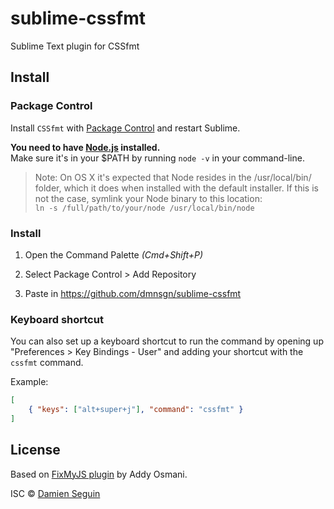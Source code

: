 # sublime-cssfmt
Sublime Text plugin for CSSfmt

## Install

### Package Control

Install `CSSfmt` with [Package Control](https://sublime.wbond.net) and restart Sublime.

**You need to have [Node.js](http://nodejs.org) installed.**  
Make sure it's in your $PATH by running `node -v` in your command-line.

> Note: On OS X it's expected that Node resides in the /usr/local/bin/ folder, which it does when installed with the default installer. If this is not the case, symlink your Node binary to this location:  
`ln -s /full/path/to/your/node /usr/local/bin/node`

### Install

1) Open the Command Palette *(Cmd+Shift+P)*

2) Select Package Control > Add Repository

3) Paste in https://github.com/dmnsgn/sublime-cssfmt


### Keyboard shortcut

You can also set up a keyboard shortcut to run the command by opening up "Preferences > Key Bindings - User" and adding your shortcut with the `cssfmt` command.

Example:

```json
[
	{ "keys": ["alt+super+j"], "command": "cssfmt" }
]
```

## License

Based on [FixMyJS plugin](https://github.com/addyosmani/sublime-fixmyjs) by Addy Osmani.

ISC © [Damien Seguin](http://dmnsgn.me)
